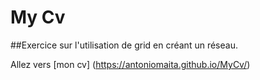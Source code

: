 # My Cv
##Exercice sur l'utilisation de grid en créant un réseau.

Allez vers [mon cv] (https://antoniomaita.github.io/MyCv/)
